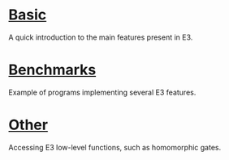 # [Basic](basic)

A quick introduction to the main features present in E3.

# [Benchmarks](bench)

Example of programs implementing several E3 features.

# [Other](other)

Accessing E3 low-level functions, such as homomorphic gates.
